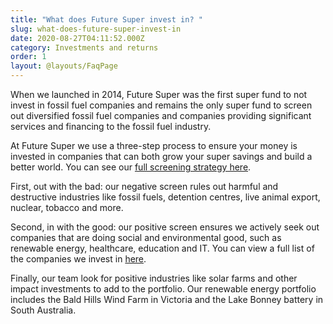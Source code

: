 ```yaml
---
title: "What does Future Super invest in? "
slug: what-does-future-super-invest-in
date: 2020-08-27T04:11:52.000Z
category: Investments and returns
order: 1
layout: @layouts/FaqPage
---
```


When we launched in 2014, Future Super was the first super fund to not invest in fossil fuel companies and remains the only super fund to screen out diversified fossil fuel companies and companies providing significant services and financing to the fossil fuel industry.

At Future Super we use a three-step process to ensure your money is invested in companies that can both grow your super savings and build a better world. You can see our [full screening strategy here](https://www.futuresuper.com.au/impact-screening-strategy).

First, out with the bad: our negative screen rules out harmful and destructive industries like fossil fuels, detention centres, live animal export, nuclear, tobacco and more.

Second, in with the good: our positive screen ensures we actively seek out companies that are doing social and environmental good, such as renewable energy, healthcare, education and IT. You can view a full list of the companies we invest in [here](https://www.futuresuper.com.au/how-we-invest).

Finally, our team look for positive industries like solar farms and other impact investments to add to the portfolio. Our renewable energy portfolio includes the Bald Hills Wind Farm in Victoria and the Lake Bonney battery in South Australia.
